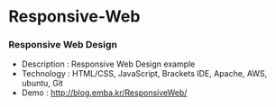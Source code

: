 # Responsive-Web


<h3><strong>Responsive Web Design</strong></h3>

<ul><li>Description : Responsive Web Design example</li>
<li>Technology : HTML/CSS, JavaScript, Brackets IDE, Apache, AWS, ubuntu, Git</li>
<li>Demo : <a href="http://blog.emba.kr/ResponsiveWeb/">http://blog.emba.kr/ResponsiveWeb/</a></li>
</ul>

